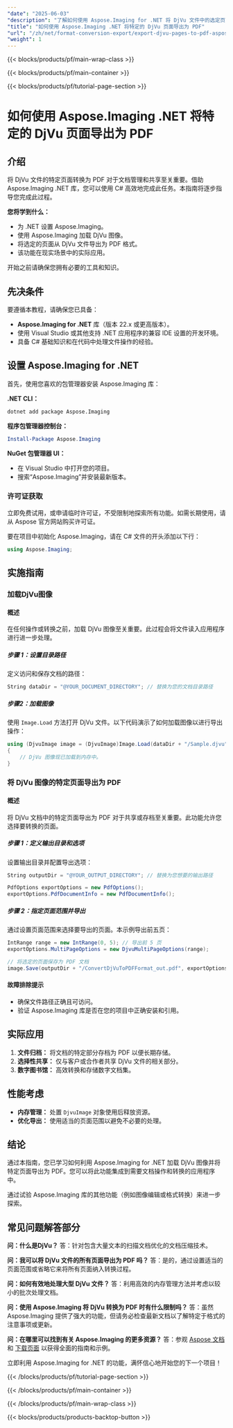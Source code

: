 ```yaml
---
"date": "2025-06-03"
"description": "了解如何使用 Aspose.Imaging for .NET 将 DjVu 文件中的选定页面导出为 PDF。按照本分步指南，无缝转换您的文档。"
"title": "如何使用 Aspose.Imaging .NET 将特定的 DjVu 页面导出为 PDF"
"url": "/zh/net/format-conversion-export/export-djvu-pages-to-pdf-aspose-imaging-net/"
"weight": 1
---
```


{{< blocks/products/pf/main-wrap-class >}}

{{< blocks/products/pf/main-container >}}

{{< blocks/products/pf/tutorial-page-section >}}
# 如何使用 Aspose.Imaging .NET 将特定的 DjVu 页面导出为 PDF

## 介绍

将 DjVu 文件的特定页面转换为 PDF 对于文档管理和共享至关重要。借助 Aspose.Imaging .NET 库，您可以使用 C# 高效地完成此任务。本指南将逐步指导您完成此过程。

**您将学到什么：**
- 为 .NET 设置 Aspose.Imaging。
- 使用 Aspose.Imaging 加载 DjVu 图像。
- 将选定的页面从 DjVu 文件导出为 PDF 格式。
- 该功能在现实场景中的实际应用。

开始之前请确保您拥有必要的工具和知识。

## 先决条件

要遵循本教程，请确保您已具备：
- **Aspose.Imaging for .NET** 库（版本 22.x 或更高版本）。
- 使用 Visual Studio 或其他支持 .NET 应用程序的兼容 IDE 设置的开发环境。
- 具备 C# 基础知识和在代码中处理文件操作的经验。

## 设置 Aspose.Imaging for .NET

首先，使用您喜欢的包管理器安装 Aspose.Imaging 库：

**.NET CLI：**
```bash
dotnet add package Aspose.Imaging
```

**程序包管理器控制台：**
```powershell
Install-Package Aspose.Imaging
```

**NuGet 包管理器 UI：**
- 在 Visual Studio 中打开您的项目。
- 搜索“Aspose.Imaging”并安装最新版本。

### 许可证获取

立即免费试用，或申请临时许可证，不受限制地探索所有功能。如需长期使用，请从 Aspose 官方网站购买许可证。

要在项目中初始化 Aspose.Imaging，请在 C# 文件的开头添加以下行：

```csharp
using Aspose.Imaging;
```

## 实施指南

### 加载DjVu图像

#### 概述
在任何操作或转换之前，加载 DjVu 图像至关重要。此过程会将文件读入应用程序进行进一步处理。

##### 步骤 1：设置目录路径

定义访问和保存文档的路径：

```csharp
String dataDir = "@YOUR_DOCUMENT_DIRECTORY"; // 替换为您的文档目录路径
```

##### 步骤2：加载图像

使用 `Image.Load` 方法打开 DjVu 文件。以下代码演示了如何加载图像以进行导出操作：

```csharp
using (DjvuImage image = (DjvuImage)Image.Load(dataDir + "/Sample.djvu"))
{
    // DjVu 图像现已加载到内存中。
}
```

### 将 DjVu 图像的特定页面导出为 PDF

#### 概述
将 DjVu 文档中的特定页面导出为 PDF 对于共享或存档至关重要。此功能允许您选择要转换的页面。

##### 步骤 1：定义输出目录和选项

设置输出目录并配置导出选项：

```csharp
String outputDir = "@YOUR_OUTPUT_DIRECTORY"; // 替换为您想要的输出路径

PdfOptions exportOptions = new PdfOptions();
exportOptions.PdfDocumentInfo = new PdfDocumentInfo();
```

##### 步骤 2：指定页面范围并导出

通过设置页面范围来选择要导出的页面。本示例导出前五页：

```csharp
IntRange range = new IntRange(0, 5); // 导出前 5 页
exportOptions.MultiPageOptions = new DjvuMultiPageOptions(range);

// 将选定的页面保存为 PDF 文档
image.Save(outputDir + "/ConvertDjVuToPDFFormat_out.pdf", exportOptions);
```

#### 故障排除提示
- 确保文件路径正确且可访问。
- 验证 Aspose.Imaging 库是否在您的项目中正确安装和引用。

## 实际应用

1. **文件归档：** 将文档的特定部分存档为 PDF 以便长期存储。
2. **选择性共享：** 仅与客户或合作者共享 DjVu 文件的相关部分。
3. **数字图书馆：** 高效转换和存储数字文档集。

## 性能考虑

- **内存管理：** 处置 `DjvuImage` 对象使用后释放资源。
- **优化导出：** 使用适当的页面范围以避免不必要的处理。

## 结论

通过本指南，您已学习如何利用 Aspose.Imaging for .NET 加载 DjVu 图像并将特定页面导出为 PDF。您可以将此功能集成到需要文档操作和转换的应用程序中。

通过试验 Aspose.Imaging 库的其他功能（例如图像编辑或格式转换）来进一步探索。

## 常见问题解答部分

**问：什么是DjVu？**
答：针对包含大量文本的扫描文档优化的文档压缩技术。

**问：我可以将 DjVu 文件的所有页面导出为 PDF 吗？**
答：是的，通过设置适当的页面范围或省略它来将所有页面纳入转换过程。

**问：如何有效地处理大型 DjVu 文件？**
答：利用高效的内存管理方法并考虑以较小的批次处理文档。

**问：使用 Aspose.Imaging 将 DjVu 转换为 PDF 时有什么限制吗？**
答：虽然 Aspose.Imaging 提供了强大的功能，但请务必检查最新文档以了解特定于格式的注意事项或更新。

**问：在哪里可以找到有关 Aspose.Imaging 的更多资源？**
答：参观 [Aspose 文档](https://reference.aspose.com/imaging/net/) 和 [下载页面](https://releases.aspose.com/imaging/net/) 以获得全面的指南和示例。

立即利用 Aspose.Imaging for .NET 的功能，满怀信心地开始您的下一个项目！

{{< /blocks/products/pf/tutorial-page-section >}}

{{< /blocks/products/pf/main-container >}}

{{< /blocks/products/pf/main-wrap-class >}}

{{< blocks/products/products-backtop-button >}}